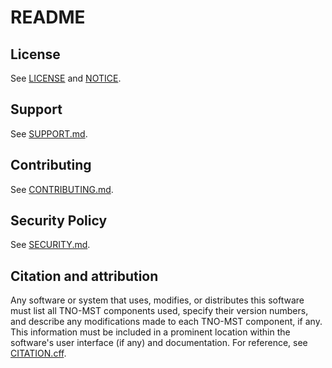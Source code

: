 # README

## License

See [LICENSE](LICENSE) and [NOTICE](NOTICE).

## Support

See [SUPPORT.md](SUPPORT.md).

## Contributing

See [CONTRIBUTING.md](CONTRIBUTING.md).

## Security Policy

See [SECURITY.md](SECURITY.md).

## Citation and attribution

Any software or system that uses, modifies, or distributes this software must list all TNO-MST components used, specify their version numbers, and describe any modifications made to each TNO-MST component, if any.
This information must be included in a prominent location within the software's user interface (if any) and documentation.
For reference, see [CITATION.cff](CITATION.cff).
